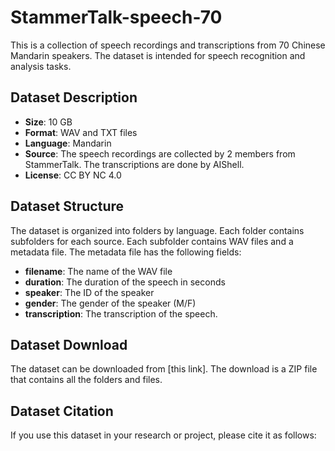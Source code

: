 # StammerTalk-speech-70

This is a collection of speech recordings and transcriptions from 70 Chinese Mandarin speakers. The dataset is intended for speech recognition and analysis tasks.

## Dataset Description

- **Size**: 10 GB
- **Format**: WAV and TXT files
- **Language**: Mandarin
- **Source**: The speech recordings are collected by 2 members from StammerTalk. The transcriptions are done by AIShell.
- **License**: CC BY NC 4.0

## Dataset Structure

The dataset is organized into folders by language. Each folder contains subfolders for each source. Each subfolder contains WAV files and a metadata file. The metadata file has the following fields:

- **filename**: The name of the WAV file
- **duration**: The duration of the speech in seconds
- **speaker**: The ID of the speaker
- **gender**: The gender of the speaker (M/F)
- **transcription**: The transcription of the speech.

## Dataset Download

The dataset can be downloaded from [this link]. The download is a ZIP file that contains all the folders and files.

## Dataset Citation

If you use this dataset in your research or project, please cite it as follows:
